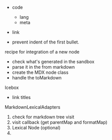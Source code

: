- code
    - lang
    - meta
- link

- prevent indent of the first bullet.

recipe for integration of a new node

- check what's generated in the sandbox
- parse it in the from markdown
- create the MDX node class
- handle the toMarkdown

Icebox
- link titles

MarkdownLexicalAdapters

1. check for markdown tree visit
2. visit callback (get parentMap and formatMap)
3. Lexical Node (optional)
4. 
